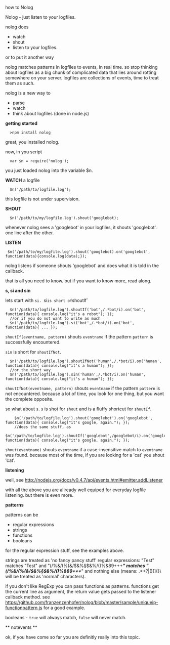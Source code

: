how to Nolog

Nolog - just listen to your logfiles.

nolog does
 * watch
 * shout
 * listen
to your logfiles.


or to put it another way

nolog matches patterns in logfiles to events, in real time. so stop thinking about logfiles as a big chunk of complicated data that lies around rotting somewhere on your server. logfiles are collections of events, time to treat them as such.

nolog is a new way to 
 * parse
 * watch
 * think about 
logfiles (done in node.js)

**getting started**

      >npm install nolog
      
great, you installed nolog.

now, in you script

      var $n = require('nolog');
      
you just loaded nolog into the variable $n.

**WATCH** a logfile

      $n('/path/to/logfile.log');

this logfile is not under supervision. 

**SHOUT**

      $n('/path/to/my/logfile.log').shout('googlebot);

whenever nolog sees a 'googlebot' in your logfiles, it shouts 'googlebot'. one line after the other.

**LISTEN**

     $n('/path/to/my/logfile.log').shout('googlebot).on('googlebot', function(data){console.log(data);});
     
nolog listens if someone shouts 'googlebot' and does what it is told in the callback.

that is all you need to know. but if you want to know more, read along.

**s, si and sin**

lets start with `si. `si` is short of `shoutIf`

      $n('/path/to/logfile.log').shoutIf('bot',/.*bot/i).on('bot', function(data){ console.log("it's a robot"); });
      //or if you do not want to write as much
      $n('/path/to/logfile.log').si('bot',/.*bot/i).on('bot', function(data){ ... });

`shoutIf(eventname, pattern)` shouts `eventname` if the pattern `pattern` is successfully encountered.

`sin` is short for `shoutIfNot`.

      $n('/path/to/logfile.log').shoutIfNot('human',/.*bot/i).on('human', function(data){ console.log("it's a human"); });
      //or the short way
      $n('/path/to/logfile.log').sin('human',/.*bot/i).on('human', function(data){ console.log("it's a human"); });
      
`shoutIfNot(eventname, pattern)` shouts `eventname` if the pattern `pattern` is not encountered. because a lot of time, you look for one thing, but you want the complete opposite. 

so what about `s`. `s` is shot for `shout` and is a fluffy shortcut for `shoutIf`.
  
        $n('/path/to/logfile.log').shout('googlebot').on('googlebot', function(data){ console.log("it's google, again."); });
        //does the same stuff, as
        $n('/path/to/logfile.log').shoutIf('googlebot',/googlebot/i).on('googlebot', function(data){ console.log("it's google, again."); });
      
`shout(eventname)` shouts `eventname` if a case-insensitive match to `eventname` was found. because most of the time, if you are looking for a 'cat' you shout 'cat'.

**listening**

well, see http://nodejs.org/docs/v0.4.7/api/events.html#emitter.addListener

with all the above you are allready well equiped for everyday logfile listening. but there is even more.

**patterns**

patterns can be
  * regular expressions
  * strings
  * functions
  * booleans

for the regular expression stuff, see the examples above.

strings are treated as 'no fancy pancy stuff' regular expressions: "Test" matches "Test" and "(/%&/(%(&/$&%§$$%/&$&%/()%&89+++***" matches "(/%&/(%(&/$&%§$$%/&$&%/()%&89+++***" and nothing else (means: .*+?|()[]{}\ will be treated as 'normal' characters).

if you don't like RegExp you can pass functions as patterns. functions get the current line as argument, the return value gets passed to the listener callback method. see https://github.com/franzenzenhofer/nolog/blob/master/sample/uniqueip-functionpattern.js for a good example.

booleans - `true` will always match, `false` will never match.

** notevents **

ok, if you have come so far you are definitly really into this topic. 








    

      





